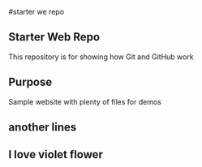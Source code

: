 #starter we repo


## Starter Web Repo

This repository is for showing how Git and GitHub work

## Purpose

Sample website with plenty of files for demos


## another lines

## I love violet flower